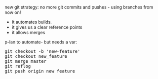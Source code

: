 new git strategy: no more git commits and pushes - using branches from now on!

- it automates builds.
- it gives us a clear reference points
- it allows merges

p-lan to automate- but needs a var:

<pre>
git checkout -b 'new-feature'
git checkout new_feature
git merge master
git reflog
git push origin new_feature
</pre>
